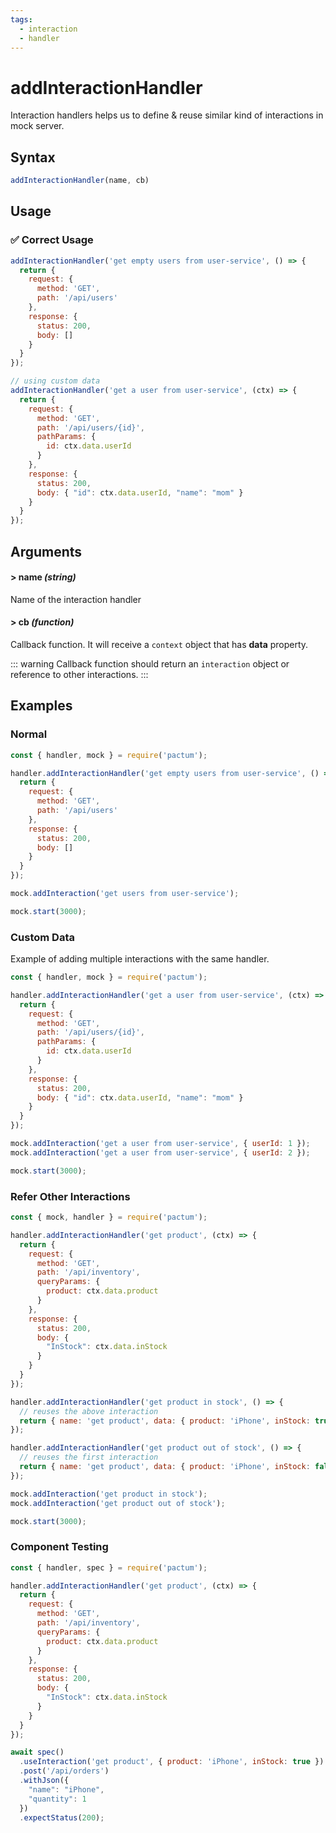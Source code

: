 ```yaml
---
tags:
  - interaction
  - handler
---
```


# addInteractionHandler

Interaction handlers helps us to define & reuse similar kind of interactions in mock server.

## Syntax

```js
addInteractionHandler(name, cb)
```

## Usage

### ✅  Correct Usage

```js
addInteractionHandler('get empty users from user-service', () => {
  return {
    request: {
      method: 'GET',
      path: '/api/users'
    },
    response: {
      status: 200,
      body: []
    }
  }    
});
```

```js
// using custom data
addInteractionHandler('get a user from user-service', (ctx) => {
  return {
    request: {
      method: 'GET',
      path: '/api/users/{id}',
      pathParams: {
        id: ctx.data.userId
      }
    },
    response: {
      status: 200,
      body: { "id": ctx.data.userId, "name": "mom" }
    }
  }    
});
```

## Arguments

#### > name *(string)*

Name of the interaction handler

#### > cb *(function)*

Callback function. It will receive a `context` object that has **data** property. 

::: warning
Callback function should return an `interaction` object or reference to other interactions.
:::

## Examples

### Normal

```js
const { handler, mock } = require('pactum');

handler.addInteractionHandler('get empty users from user-service', () => {
  return {
    request: {
      method: 'GET',
      path: '/api/users'
    },
    response: {
      status: 200,
      body: []
    }
  }    
});

mock.addInteraction('get users from user-service');

mock.start(3000);
```

### Custom Data

Example of adding multiple interactions with the same handler.

```js
const { handler, mock } = require('pactum');

handler.addInteractionHandler('get a user from user-service', (ctx) => {
  return {
    request: {
      method: 'GET',
      path: '/api/users/{id}',
      pathParams: {
        id: ctx.data.userId
      }
    },
    response: {
      status: 200,
      body: { "id": ctx.data.userId, "name": "mom" }
    }
  }    
});

mock.addInteraction('get a user from user-service', { userId: 1 });
mock.addInteraction('get a user from user-service', { userId: 2 });

mock.start(3000);
```

### Refer Other Interactions

```js
const { mock, handler } = require('pactum');

handler.addInteractionHandler('get product', (ctx) => {
  return {
    request: {
      method: 'GET',
      path: '/api/inventory',
      queryParams: {
        product: ctx.data.product
      }
    },
    response: {
      status: 200,
      body: {
        "InStock": ctx.data.inStock
      }
    }
  }    
});

handler.addInteractionHandler('get product in stock', () => {
  // reuses the above interaction
  return { name: 'get product', data: { product: 'iPhone', inStock: true } };   
});

handler.addInteractionHandler('get product out of stock', () => {
  // reuses the first interaction
  return { name: 'get product', data: { product: 'iPhone', inStock: false } };   
});

mock.addInteraction('get product in stock');
mock.addInteraction('get product out of stock');

mock.start(3000);
```

### Component Testing

```js
const { handler, spec } = require('pactum');

handler.addInteractionHandler('get product', (ctx) => {
  return {
    request: {
      method: 'GET',
      path: '/api/inventory',
      queryParams: {
        product: ctx.data.product
      }
    },
    response: {
      status: 200,
      body: {
        "InStock": ctx.data.inStock
      }
    }
  }    
});

await spec()
  .useInteraction('get product', { product: 'iPhone', inStock: true })
  .post('/api/orders')
  .withJson({
    "name": "iPhone",
    "quantity": 1
  })
  .expectStatus(200);
```